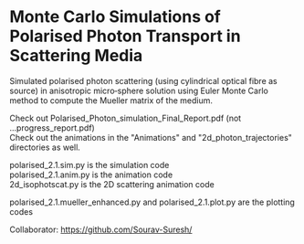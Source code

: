 # Monte Carlo Simulations of Polarised Photon Transport in Scattering Media

Simulated polarised photon scattering (using cylindrical optical fibre as source) in anisotropic micro‐sphere solution using Euler Monte Carlo method to compute the Mueller matrix of the medium.

Check out Polarised_Photon_simulation_Final_Report.pdf (not ...progress_report.pdf)\
Check out the animations in the "Animations" and "2d_photon_trajectories" directories as well.

polarised_2.1.sim.py is the simulation code\
polarised_2.1.anim.py is the animation code\
2d_isophotscat.py is the 2D scattering animation code

polarised_2.1.mueller_enhanced.py and polarised_2.1.plot.py are the plotting codes

Collaborator: https://github.com/Sourav-Suresh/
